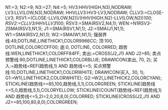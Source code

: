 N1:=3;
N2:=9;
N3:=27;
N4:=5;
HV3:HHV(HIGH,N3),NODRAW;
LV3:LLV(LOW,N3),NODRAW;
HHVLLV3:HV3-LV3,NODRAW;
CLLV3:=CLOSE-LV3;
RSV1:=(CLOSE-LLV(LOW,N2))/(HHV(HIGH,N2)-LLV(LOW,N2))*100;
RSV2:=CLLV3/HHVLLV3*100;
RSV3:=SMA(RSV2,N4,1);
WEN:=N1*RSV3-2*SMA(RSV3,N1,1);
J1:=SMA(RSV1,N1,1);
J2:=SMA(J1,N1,1);
W1:=SMA(RSV2,N1,1);
W2:=SMA(W1,N1,1);
强弱界线:49,DOTLINE,LINETHICK1,COLOR9966CC;
顶:100, DOTLINE,COLORCCFF00;
底:0, DOTLINE, COLORRED;
趋势线:WEN,LINETHICK1,COLORFF84FF;
卖出:=CROSS(J2,J1) AND J2>85;
卖点预警线:90,DOTLINE,LINETHICK1,COLORBLUE;
DRAWICON(卖出, 70, 2);
买入:=趋势线<REF(趋势线,1) AND 趋势线<=5;
买点预警线:10,DOTLINE,LINETHICK1,COLORWHITE;
DRAWICON(买入, 30, 1);
G1:=W1{,LINETHICK2,COLORWHITE};
G2:=W2{,LINETHICK2,COLORCYAN};
STICKLINE(趋势线>=85,100,趋势线,5,1),COLORGREEN;
STICKLINE(趋势线<=5,0,趋势线,5,1),COLORYELLOW;
STICKLINE(COUNT(趋势线<REF(趋势线,1) AND 趋势线<=5,2)=2,0,20,8,0),COLORRED;
STICKLINE(CROSS(J2,J1) AND J2>=85,100,80,8,0),COLORGREEN;